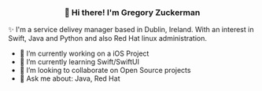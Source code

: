 
<h3 align="center">👋 Hi there! I'm Gregory Zuckerman</h3>

✨ I'm a service delivey manager based in Dublin, Ireland. With an interest in Swift, Java and Python and also Red Hat linux administration.

- 🔭 I’m currently working on a iOS Project
- 🌱 I’m currently learning Swift/SwiftUI
- 👯 I’m looking to collaborate on Open Source projects
- 💬 Ask me about: Java, Red Hat
